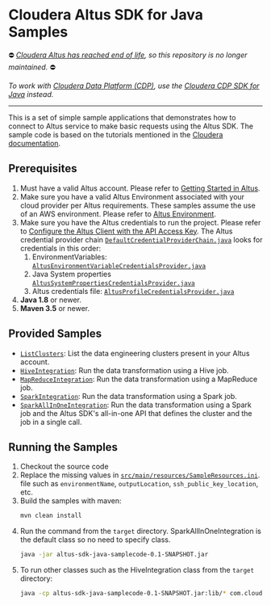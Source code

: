 # Cloudera Altus SDK for Java Samples

:no_entry: *[Cloudera Altus has reached end of
life](https://docs.cloudera.com/common/html/altus-eol.html),
so this repository is no longer maintained.* :no_entry:

*To work with [Cloudera Data Platform
(CDP)](https://www.cloudera.com/products/cloudera-data-platform.html), use the
[Cloudera CDP SDK for Java](https://github.com/cloudera/cdp-sdk-java) instead.*

---

This is a set of simple sample applications that demonstrates how to connect to
Altus service to make basic requests using the Altus SDK. The sample code
is based on the tutorials mentioned in the
[Cloudera documentation](https://www.cloudera.com/documentation/altus/topics/altaws_tut_medicare.html#tut_create_cluster_jobs_spark).

## Prerequisites
1) Must have a valid Altus account. Please refer to
   [Getting Started in Altus](https://www.cloudera.com/documentation/altus/topics/alt_gettingstarted.html).
2) Make sure you have a valid Altus Environment associated with your cloud
   provider per Altus requirements. These samples assume the use of an AWS
   environment. Please refer to [Altus Environment](https://www.cloudera.com/documentation/altus/topics/altaws_adm_environment.html).
3) Make sure you have the Altus credentials to run the project. Please refer to
   [Configure the Altus Client with the API Access Key](https://www.cloudera.com/documentation/altus/topics/alt_client_setup.html#configure_client).
   The Altus credential provider chain
   [`DefaultCredentialProviderChain.java`](https://github.com/cloudera/altus-sdk-java/blob/master/src/main/java/com/cloudera/altus/authentication/credentials/DefaultCredentialProviderChain.java)
   looks for credentials in this order:
    1) EnvironmentVariables: [`AltusEnvironmentVariableCredentialsProvider.java`](https://github.com/cloudera/altus-sdk-java/blob/master/src/main/java/com/cloudera/altus/authentication/credentials/AltusEnvironmentVariableCredentialsProvider.java)
    2) Java System properties [`AltusSystemPropertiesCredentialsProvider.java`](https://github.com/cloudera/altus-sdk-java/blob/master/src/main/java/com/cloudera/altus/authentication/credentials/AltusSystemPropertiesCredentialsProvider.java)
    3) Altus credentials file: [`AltusProfileCredentialsProvider.java`](https://github.com/cloudera/altus-sdk-java/blob/master/src/main/java/com/cloudera/altus/authentication/credentials/AltusProfileCredentialsProvider.java)
4) **Java 1.8** or newer.
5) **Maven 3.5** or newer.

## Provided Samples

* [`ListClusters`](https://github.com/cloudera/altus-sdk-java-samples/blob/master/src/main/java/com/cloudera/altus/sdk/samples/ListClusters.java):
  List the data engineering clusters present in your Altus account.
* [`HiveIntegration`](https://github.com/cloudera/altus-sdk-java-samples/blob/master/src/main/java/com/cloudera/altus/sdk/samples/HiveIntegration.java):
  Run the data transformation using a Hive job.
* [`MapReduceIntegration`](https://github.com/cloudera/altus-sdk-java-samples/blob/master/src/main/java/com/cloudera/altus/sdk/samples/MapreduceIntegration.java):
  Run the data transformation using a MapReduce job.
* [`SparkIntegration`](https://github.com/cloudera/altus-sdk-java-samples/blob/master/src/main/java/com/cloudera/altus/sdk/samples/SparkIntegration.java):
  Run the data transformation using a Spark job.
* [`SparkAllInOneIntegration`](https://github.com/cloudera/altus-sdk-java-samples/blob/master/src/main/java/com/cloudera/altus/sdk/samples/SparkAllInOneIntegration.java):
  Run the data transformation using a Spark job and the Altus SDK's all-in-one
  API that defines the cluster and the job in a single call.

## Running the Samples

1) Checkout the source code
2) Replace the missing values in [`src/main/resources/SampleResources.ini`](https://github.com/cloudera/altus-sdk-java-samples/blob/master/src/main/resources/SampleResources.ini).
   file such as `environmentName`, `outputLocation`, `ssh_public_key_location`, etc.
3) Build the samples with maven:
   ```sh
   mvn clean install
   ```
4) Run the command from the `target` directory. SparkAllInOneIntegration is the default class so no need to specify class.
   ```sh
   java -jar altus-sdk-java-samplecode-0.1-SNAPSHOT.jar
   ```
5) To run other classes such as the HiveIntegration class from the `target` directory:
   ```sh
   java -cp altus-sdk-java-samplecode-0.1-SNAPSHOT.jar:lib/* com.cloudera.altus.sdk.samples.HiveIntegration
   ```
